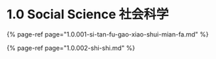 # 1.0 Social Science 社会科学

{% page-ref page="1.0.001-si-tan-fu-gao-xiao-shui-mian-fa.md" %}

{% page-ref page="1.0.002-shi-shi.md" %}





